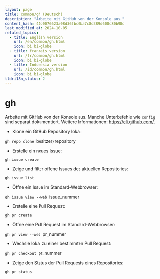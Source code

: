 ```yaml
---
layout: page
title: common/gh (Deutsch)
description: "Arbeite mit GitHub von der Konsole aus."
content_hash: 41c0076623a08d36fbc0ba7c8d389d608c80b90c
last_modified_at: 2024-10-05
related_topics:
  - title: English version
    url: /en/common/gh.html
    icon: bi bi-globe
  - title: français version
    url: /fr/common/gh.html
    icon: bi bi-globe
  - title: Indonesia version
    url: /id/common/gh.html
    icon: bi bi-globe
tldri18n_status: 2
---
```

# gh

Arbeite mit GitHub von der Konsole aus.
Manche Unterbefehle wie `config` sind separat dokumentiert.
Weitere Informationen: <https://cli.github.com/>.

- Klone ein GitHub Repository lokal:

`gh repo clone `<span class="tldr-var badge badge-pill bg-dark-lm bg-white-dm text-white-lm text-dark-dm font-weight-bold">besitzer</span>`/`<span class="tldr-var badge badge-pill bg-dark-lm bg-white-dm text-white-lm text-dark-dm font-weight-bold">repository</span>

- Erstelle ein neues Issue:

`gh issue create`

- Zeige und filter offene Issues des aktuellen Repositories:

`gh issue list`

- Öffne ein Issue im Standard-Webbrowser:

`gh issue view --web `<span class="tldr-var badge badge-pill bg-dark-lm bg-white-dm text-white-lm text-dark-dm font-weight-bold">issue_nummer</span>

- Erstelle eine Pull Request:

`gh pr create`

- Öffne eine Pull Request im Standard-Webbrowser:

`gh pr view --web `<span class="tldr-var badge badge-pill bg-dark-lm bg-white-dm text-white-lm text-dark-dm font-weight-bold">pr_nummer</span>

- Wechsle lokal zu einer bestimmten Pull Request:

`gh pr checkout `<span class="tldr-var badge badge-pill bg-dark-lm bg-white-dm text-white-lm text-dark-dm font-weight-bold">pr_nummer</span>

- Zeige den Status der Pull Requests eines Repositories:

`gh pr status`
